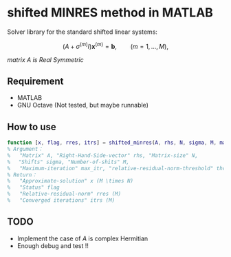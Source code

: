 # shifted MINRES method in MATLAB
Solver library for the standard shifted linear systems:
```math
(A + \sigma^{(m)} I) \textbf{x}^{(m)} = \textbf{b},\qquad (m=1,\dots,M),
```

*matrix A is Real Symmetric*

## Requirement
* MATLAB
* GNU Octave (Not tested, but maybe runnable)

## How to use
```Matlab
function [x, flag, rres, itrs] = shifted_minres(A, rhs, N, sigma, M, max_itr, threshold)
% Argument：
%   "Matrix" A, "Right-Hand-Side-vector" rhs, "Matrix-size" N,
% 　"Shifts" sigma, "Number-of-shits" M,
%   "Maximum-iteration" max_itr, "relative-residual-norm-threshold" threshold
% Return：
%   "Approximate-solution" x (M \times N)
%   "Status" flag
%   "Relative-residual-norm" rres (M)
%   "Converged iterations" itrs (M)
```

## TODO
* Implement the case of $A$ is complex Hermitian
* Enough debug and test !!

